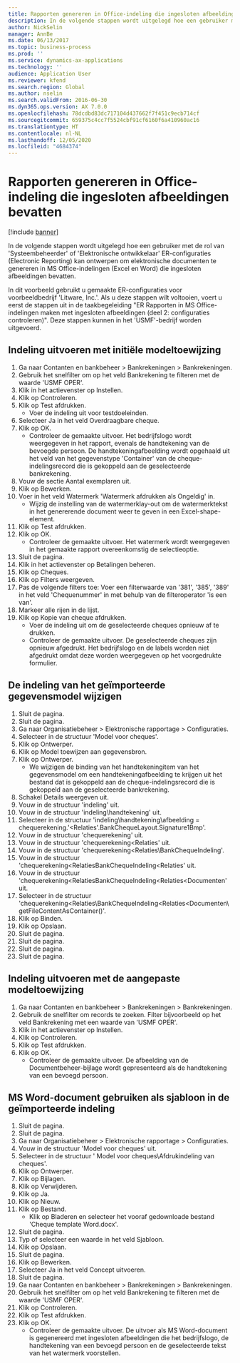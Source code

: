 ```yaml
---
title: Rapporten genereren in Office-indeling die ingesloten afbeeldingen bevatten
description: In de volgende stappen wordt uitgelegd hoe een gebruiker met de rol van 'Systeembeheerder' of 'Elektronische ontwikkelaar' ER-configuraties (Electronic Reporting) kan ontwerpen om elektronische documenten te genereren in MS Office-indelingen (Excel en Word) die ingesloten afbeeldingen bevatten.
author: NickSelin
manager: AnnBe
ms.date: 06/13/2017
ms.topic: business-process
ms.prod: ''
ms.service: dynamics-ax-applications
ms.technology: ''
audience: Application User
ms.reviewer: kfend
ms.search.region: Global
ms.author: nselin
ms.search.validFrom: 2016-06-30
ms.dyn365.ops.version: AX 7.0.0
ms.openlocfilehash: 78dcdbd83dc717104d437662f7f451c9ecb714cf
ms.sourcegitcommit: 659375c4cc7f5524cbf91cf6160f6a410960ac16
ms.translationtype: HT
ms.contentlocale: nl-NL
ms.lasthandoff: 12/05/2020
ms.locfileid: "4684374"
---
```

# <a name="generate-reports-in-office-format-that-have-embedded-images"></a>Rapporten genereren in Office-indeling die ingesloten afbeeldingen bevatten

[!include [banner](../../includes/banner.md)]

In de volgende stappen wordt uitgelegd hoe een gebruiker met de rol van 'Systeembeheerder' of 'Elektronische ontwikkelaar' ER-configuraties (Electronic Reporting) kan ontwerpen om elektronische documenten te genereren in MS Office-indelingen (Excel en Word) die ingesloten afbeeldingen bevatten.

In dit voorbeeld gebruikt u gemaakte ER-configuraties voor voorbeeldbedrijf 'Litware, Inc.'.  Als u deze stappen wilt voltooien, voert u eerst de stappen uit in de taakbegeleiding "ER Rapporten in MS Office-indelingen maken met ingesloten afbeeldingen (deel 2: configuraties controleren)". Deze stappen kunnen in het 'USMF'-bedrijf worden uitgevoerd.


## <a name="run-format-with-initial-model-mapping"></a>Indeling uitvoeren met initiële modeltoewijzing
1. Ga naar Contanten en bankbeheer > Bankrekeningen > Bankrekeningen.
2. Gebruik het snelfilter om op het veld Bankrekening te filteren met de waarde 'USMF OPER'.
3. Klik in het actievenster op Instellen.
4. Klik op Controleren.
5. Klik op Test afdrukken.
    * Voer de indeling uit voor testdoeleinden.  
6. Selecteer Ja in het veld Overdraagbare cheque.
7. Klik op OK.
    * Controleer de gemaakte uitvoer. Het bedrijfslogo wordt weergegeven in het rapport, evenals de handtekening van de bevoegde persoon. De handtekeningafbeelding wordt opgehaald uit het veld van het gegevenstype 'Container' van de cheque-indelingsrecord die is gekoppeld aan de geselecteerde bankrekening.  
8. Vouw de sectie Aantal exemplaren uit.
9. Klik op Bewerken.
10. Voer in het veld Watermerk 'Watermerk afdrukken als Ongeldig' in.
    * Wijzig de instelling van de watermerklay-out om de watermerktekst in het genererende document weer te geven in een Excel-shape-element.  
11. Klik op Test afdrukken.
12. Klik op OK.
    * Controleer de gemaakte uitvoer. Het watermerk wordt weergegeven in het gemaakte rapport overeenkomstig de selectieoptie.  
13. Sluit de pagina.
14. Klik in het actievenster op Betalingen beheren.
15. Klik op Cheques.
16. Klik op Filters weergeven.
17. Pas de volgende filters toe: Voer een filterwaarde van '381', '385', '389' in het veld 'Chequenummer' in met behulp van de filteroperator 'is een van'.
18. Markeer alle rijen in de lijst.
19. Klik op Kopie van cheque afdrukken.
    * Voer de indeling uit om de geselecteerde cheques opnieuw af te drukken.  
    * Controleer de gemaakte uitvoer. De geselecteerde cheques zijn opnieuw afgedrukt. Het bedrijfslogo en de labels worden niet afgedrukt omdat deze worden weergegeven op het voorgedrukte formulier.  

## <a name="modify-the-mapping-of-the-imported-data-model"></a>De indeling van het geïmporteerde gegevensmodel wijzigen
1. Sluit de pagina.
2. Sluit de pagina.
3. Ga naar Organisatiebeheer > Elektronische rapportage > Configuraties.
4. Selecteer in de structuur 'Model voor cheques'.
5. Klik op Ontwerper.
6. Klik op Model toewijzen aan gegevensbron.
7. Klik op Ontwerper.
    * We wijzigen de binding van het handtekeningitem van het gegevensmodel om een handtekeningafbeelding te krijgen uit het bestand dat is gekoppeld aan de cheque-indelingsrecord die is gekoppeld aan de geselecteerde bankrekening.  
8. Schakel Details weergeven uit.
9. Vouw in de structuur 'indeling' uit.
10. Vouw in de structuur 'indeling\handtekening' uit.
11. Selecteer in de structuur 'indeling\handtekening\afbeelding = chequerekening.'<Relaties'.BankChequeLayout.Signature1Bmp'.
12. Vouw in de structuur 'chequerekening' uit.
13. Vouw in de structuur 'chequerekening\<Relaties' uit.
14. Vouw in de structuur 'chequerekening\<Relaties\BankChequeIndeling'.
15. Vouw in de structuur 'chequerekening\<RelatiesBankChequeIndeling\<Relaties' uit.
16. Vouw in de structuur 'chequerekening\<RelatiesBankChequeIndeling\<Relaties\<Documenten' uit.
17. Selecteer in de structuur 'chequerekening\<Relaties\BankChequeIndeling\<Relaties\<Documenten\getFileContentAsContainer()'.
18. Klik op Binden.
19. Klik op Opslaan.
20. Sluit de pagina.
21. Sluit de pagina.
22. Sluit de pagina.
23. Sluit de pagina.

## <a name="run-format-using-the-adjusted-model-mapping"></a>Indeling uitvoeren met de aangepaste modeltoewijzing
1. Ga naar Contanten en bankbeheer > Bankrekeningen > Bankrekeningen.
2. Gebruik de snelfilter om records te zoeken. Filter bijvoorbeeld op het veld Bankrekening met een waarde van 'USMF OPER'.
3. Klik in het actievenster op Instellen.
4. Klik op Controleren.
5. Klik op Test afdrukken.
6. Klik op OK.
    * Controleer de gemaakte uitvoer. De afbeelding van de Documentbeheer-bijlage wordt gepresenteerd als de handtekening van een bevoegd persoon.  

## <a name="use-ms-word-document-as-a-template-in-the-imported-format"></a>MS Word-document gebruiken als sjabloon in de geïmporteerde indeling
1. Sluit de pagina.
2. Sluit de pagina.
3. Ga naar Organisatiebeheer > Elektronische rapportage > Configuraties.
4. Vouw in de structuur 'Model voor cheques' uit.
5. Selecteer in de structuur ' Model voor cheques\Afdrukindeling van cheques'.
6. Klik op Ontwerper.
7. Klik op Bijlagen.
8. Klik op Verwijderen.
9. Klik op Ja.
10. Klik op Nieuw.
11. Klik op Bestand.
    * Klik op Bladeren en selecteer het vooraf gedownloade bestand 'Cheque template Word.docx'.  
12. Sluit de pagina.
13. Typ of selecteer een waarde in het veld Sjabloon.
14. Klik op Opslaan.
15. Sluit de pagina.
16. Klik op Bewerken.
17. Selecteer Ja in het veld Concept uitvoeren.
18. Sluit de pagina.
19. Ga naar Contanten en bankbeheer > Bankrekeningen > Bankrekeningen.
20. Gebruik het snelfilter om op het veld Bankrekening te filteren met de waarde 'USMF OPER'.
21. Klik op Controleren.
22. Klik op Test afdrukken.
23. Klik op OK.
    * Controleer de gemaakte uitvoer. De uitvoer als MS Word-document is gegenereerd met ingesloten afbeeldingen die het bedrijfslogo, de handtekening van een bevoegd persoon en de geselecteerde tekst van het watermerk voorstellen.  

